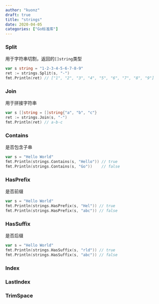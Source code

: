 ```yaml
---
author: "kuonz"
draft: true
title: "strings"
date: 2020-04-05
categories: ["Go标准库"]
---
```


### Split

用于字符串切割，返回的`[]string`类型

```go
var s string = "1-2-3-4-5-6-7-8-9"
ret := strings.Split(s, "-")
fmt.Println(ret) // ["1", "2", "3", "4", "5", "6", "7", "8", "9"]
```

### Join

用于拼接字符串

```go
var s []string = []string{"a", "b", "c"}
ret := strings.Join(s, "-")
fmt.Println(ret) // a-b-c
```

### Contains

是否包含子串

```go
var s = "Hello World"
fmt.Println(strings.Contains(s, "Hello")) // true
fmt.Println(strings.Contains(s, "Go"))    // false
```

### HasPrefix

是否前缀

```go
var s = "Hello World"
fmt.Println(strings.HasPrefix(s, "Hel")) // true
fmt.Println(strings.HasPrefix(s, "abc")) // false
```

### HasSuffix

是否后缀

```go
var s = "Hello World"
fmt.Println(strings.HasSuffix(s, "rld")) // true
fmt.Println(strings.HasSuffix(s, "abc")) // false
```

### Index

### LastIndex

### TrimSpace